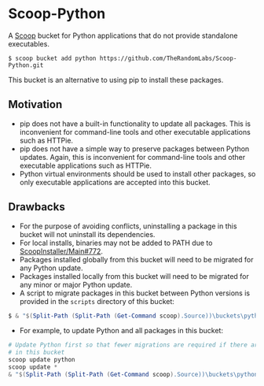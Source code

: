 <!-- markdownlint-disable MD010 -->
<!-- markdownlint-disable MD014 -->
<!-- markdownlint-disable MD046 -->

# Scoop-Python

A [Scoop](https://github.com/lukesampson/scoop) bucket for Python applications that do not provide
standalone executables.

	$ scoop bucket add python https://github.com/TheRandomLabs/Scoop-Python.git

This bucket is an alternative to using pip to install these packages.

## Motivation

* pip does not have a built-in functionality to update all packages. This is inconvenient for
command-line tools and other executable applications such as HTTPie.
* pip does not have a simple way to preserve packages between Python updates. Again, this is
inconvenient for command-line tools and other executable applications such as HTTPie.
* Python virtual environments should be used to install other packages, so only executable
applications are accepted into this bucket.

## Drawbacks

* For the purpose of avoiding conflicts, uninstalling a package in this bucket will not
uninstall its dependencies.
* For local installs, binaries may not be added to PATH due to
[ScoopInstaller/Main#772](https://github.com/ScoopInstaller/Main/issues/772).
* Packages installed globally from this bucket will need to be migrated for any Python update.
* Packages installed locally from this bucket will need to be migrated for any minor or major
Python update.
* A script to migrate packages in this bucket between Python versions is provided in the `scripts`
directory of this bucket:

```powershell
$ & "$(Split-Path (Split-Path (Get-Command scoop).Source))\buckets\python\scripts\migrate-python-packages.ps1" --help
```

* For example, to update Python and all packages in this bucket:

```powershell
# Update Python first so that fewer migrations are required if there are also updates for packages
# in this bucket
scoop update python
scoop update *
& "$(Split-Path (Split-Path (Get-Command scoop).Source))\buckets\python\scripts\migrate-python-packages.ps1"
```
